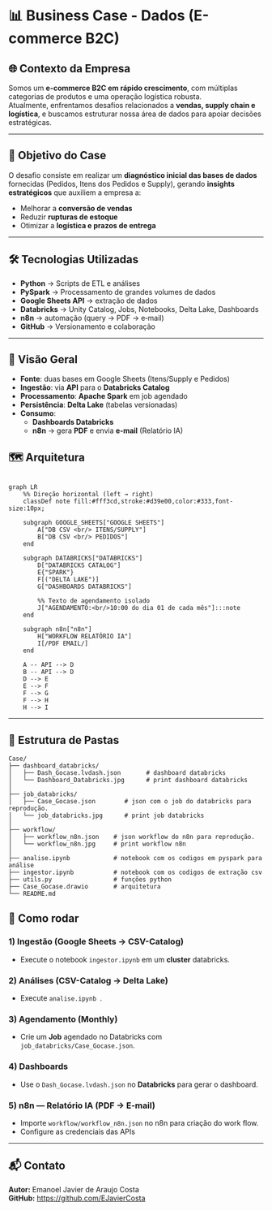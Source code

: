# 📊 Business Case - Dados (E-commerce B2C)

## 🌐 Contexto da Empresa
Somos um **e-commerce B2C em rápido crescimento**, com múltiplas categorias de produtos e uma operação logística robusta.  
Atualmente, enfrentamos desafios relacionados a **vendas, supply chain e logística**, e buscamos estruturar nossa área de dados para apoiar decisões estratégicas.

---

## 🎯 Objetivo do Case
O desafio consiste em realizar um **diagnóstico inicial das bases de dados** fornecidas (Pedidos, Itens dos Pedidos e Supply), gerando **insights estratégicos** que auxiliem a empresa a:

- Melhorar a **conversão de vendas**  
- Reduzir **rupturas de estoque**  
- Otimizar a **logística e prazos de entrega**  


---

## 🛠️ Tecnologias Utilizadas
- **Python** → Scripts de ETL e análises
- **PySpark** → Processamento de grandes volumes de dados
- **Google Sheets API** → extração de dados
- **Databricks** → Unity Catalog, Jobs, Notebooks, Delta Lake, Dashboards 
- **n8n** → automação (query → PDF → e‑mail)
- **GitHub** → Versionamento e colaboração

---

## 🧭 Visão Geral

- **Fonte**: duas bases em Google Sheets (Itens/Supply e Pedidos)
- **Ingestão**: via **API** para o **Databricks Catalog**
- **Processamento**: **Apache Spark** em job agendado
- **Persistência**: **Delta Lake** (tabelas versionadas)
- **Consumo**:
  - **Dashboards Databricks**
  - **n8n** → gera **PDF** e envia **e‑mail** (Relatório IA)

## 🗺️ Arquitetura

```mermaid

graph LR
    %% Direção horizontal (left → right)
    classDef note fill:#fff3cd,stroke:#d39e00,color:#333,font-size:10px;

    subgraph GOOGLE_SHEETS["GOOGLE SHEETS"]
        A["DB CSV <br/> ITENS/SUPPLY"]
        B["DB CSV <br/> PEDIDOS"]
    end

    subgraph DATABRICKS["DATABRICKS"]
        D["DATABRICKS CATALOG"]
        E{"SPARK"}
        F[("DELTA LAKE")]
        G["DASHBOARDS DATABRICKS"]

        %% Texto de agendamento isolado
        J["AGENDAMENTO:<br/>10:00 do dia 01 de cada mês"]:::note
    end

    subgraph n8n["n8n"]
        H["WORKFLOW RELATÓRIO IA"]
        I[/PDF EMAIL/]
    end

    A -- API --> D
    B -- API --> D
    D --> E
    E --> F
    F --> G
    F --> H
    H --> I

```

---

## 📂 Estrutura de Pastas 
```
Case/
├── dashboard_databricks/ 
│   ├── Dash_Gocase.lvdash.json       # dashboard databricks
│   └── Dashboard_Databricks.jpg      # print dashboard databricks
│
├── job_databricks/             
│   ├── Case_Gocase.json        # json com o job do databricks para reprodução.
│   └── job_databricks.jpg      # print job databricks
│    
├── workflow/                   
│   ├── workflow_n8n.json    # json workflow do n8n para reprodução.
│   └── workflow_n8n.jpg     # print workflow n8n
│  
├── analise.ipynb            # notebook com os codigos em pyspark para análise
├── ingestor.ipynb           # notebook com os codigos de extração csv
├── utils.py                 # funções python
├── Case_Gocase.drawio       # arquitetura
└── README.md

```

## 🚀 Como rodar

### 1) Ingestão (Google Sheets → CSV-Catalog)
- Execute o notebook `ingestor.ipynb` em um **cluster** databricks.

### 2) Análises (CSV-Catalog → Delta Lake)
- Execute `analise.ipynb `.

### 3) Agendamento (Monthly)
- Crie um **Job** agendado no Databricks com `job_databricks/Case_Gocase.json`. 

### 4) Dashboards
- Use o `Dash_Gocase.lvdash.json` no **Databricks** para gerar o dashboard.

### 5) n8n — Relatório IA (PDF → E‑mail)
- Importe `workflow/workflow_n8n.json` no n8n para criação do work flow.
- Configure as credenciais das APIs
---

## 📬 Contato
**Autor:** Emanoel Javier de Araujo Costa  
**GitHub:** https://github.com/EJavierCosta
